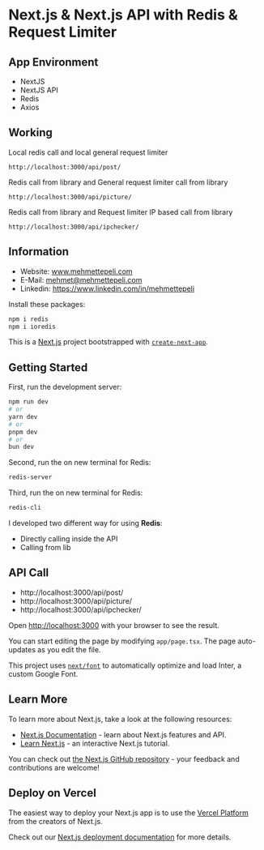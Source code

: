 # Next.js & Next.js API with Redis & Request Limiter
## App Environment
- NextJS
- NextJS API
- Redis
- Axios

## Working
Local redis call and local general request limiter 
```
http://localhost:3000/api/post/
```

Redis call from library and General request limiter call from library
```
http://localhost:3000/api/picture/
```

Redis call from library and Request limiter IP based call from library
```
http://localhost:3000/api/ipchecker/
```

## Information
- Website: www.mehmettepeli.com
- E-Mail: mehmet@mehmettepeli.com
- Linkedin: https://www.linkedin.com/in/mehmettepeli

Install these packages:

```bash
npm i redis
npm i ioredis
```

This is a [Next.js](https://nextjs.org/) project bootstrapped with [`create-next-app`](https://github.com/vercel/next.js/tree/canary/packages/create-next-app).

## Getting Started

First, run the development server:

```bash
npm run dev
# or
yarn dev
# or
pnpm dev
# or
bun dev
```

Second, run the on new terminal for Redis:

```bash
redis-server
```

Third, run the on new terminal for Redis:

```bash
redis-cli
```

I developed two different way for using <b>Redis</b>:
- Directly calling inside the API
- Calling from lib

## API Call
- http://localhost:3000/api/post/
- http://localhost:3000/api/picture/
- http://localhost:3000/api/ipchecker/

Open [http://localhost:3000](http://localhost:3000) with your browser to see the result.

You can start editing the page by modifying `app/page.tsx`. The page auto-updates as you edit the file.

This project uses [`next/font`](https://nextjs.org/docs/basic-features/font-optimization) to automatically optimize and load Inter, a custom Google Font.

## Learn More

To learn more about Next.js, take a look at the following resources:

- [Next.js Documentation](https://nextjs.org/docs) - learn about Next.js features and API.
- [Learn Next.js](https://nextjs.org/learn) - an interactive Next.js tutorial.

You can check out [the Next.js GitHub repository](https://github.com/vercel/next.js/) - your feedback and contributions are welcome!

## Deploy on Vercel

The easiest way to deploy your Next.js app is to use the [Vercel Platform](https://vercel.com/new?utm_medium=default-template&filter=next.js&utm_source=create-next-app&utm_campaign=create-next-app-readme) from the creators of Next.js.

Check out our [Next.js deployment documentation](https://nextjs.org/docs/deployment) for more details.

